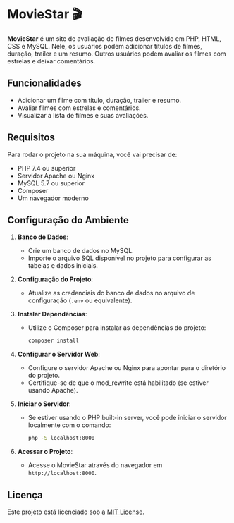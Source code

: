 # MovieStar 🎬

**MovieStar** é um site de avaliação de filmes desenvolvido em PHP, HTML, CSS e MySQL. Nele, os usuários podem adicionar títulos de filmes, duração, trailer e um resumo. Outros usuários podem avaliar os filmes com estrelas e deixar comentários.

## Funcionalidades
- Adicionar um filme com título, duração, trailer e resumo.
- Avaliar filmes com estrelas e comentários.
- Visualizar a lista de filmes e suas avaliações.

## Requisitos
Para rodar o projeto na sua máquina, você vai precisar de:
- PHP 7.4 ou superior
- Servidor Apache ou Nginx
- MySQL 5.7 ou superior
- Composer
- Um navegador moderno

## Configuração do Ambiente

1. **Banco de Dados**:
   - Crie um banco de dados no MySQL.
   - Importe o arquivo SQL disponível no projeto para configurar as tabelas e dados iniciais.

2. **Configuração do Projeto**:
   - Atualize as credenciais do banco de dados no arquivo de configuração (`.env` ou equivalente).

3. **Instalar Dependências**:
   - Utilize o Composer para instalar as dependências do projeto:
     ```bash
     composer install
     ```

4. **Configurar o Servidor Web**:
   - Configure o servidor Apache ou Nginx para apontar para o diretório do projeto.
   - Certifique-se de que o mod_rewrite está habilitado (se estiver usando Apache).

5. **Iniciar o Servidor**:
   - Se estiver usando o PHP built-in server, você pode iniciar o servidor localmente com o comando:
     ```bash
     php -S localhost:8000
     ```

6. **Acessar o Projeto**:
   - Acesse o MovieStar através do navegador em `http://localhost:8000`.

## Licença
Este projeto está licenciado sob a [MIT License](LICENSE).

